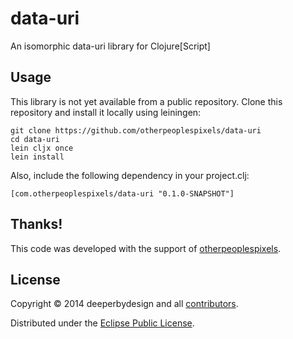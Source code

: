 # data-uri

An isomorphic data-uri library for Clojure[Script]

## Usage

This library is not yet available from a public repository.
Clone this repository and install it locally using leiningen:

```
git clone https://github.com/otherpeoplespixels/data-uri
cd data-uri
lein cljx once
lein install
```

Also, include the following dependency in your project.clj:

```
[com.otherpeoplespixels/data-uri "0.1.0-SNAPSHOT"]
```

## Thanks!

This code was developed with the support of [otherpeoplespixels][opp].

## License

Copyright © 2014 deeperbydesign and all [contributors][contrib].

Distributed under the [Eclipse Public License][license].

[opp]: http://www.otherpeoplespixels.com
[license]: http://www.eclipse.org/legal/epl-v10.html
[contrib]: https://github.com/otherpeoplespixels/data-uri/contributors
